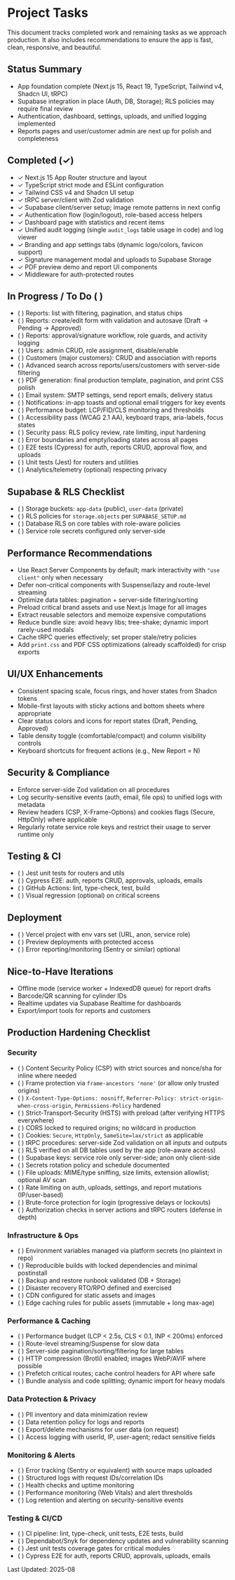 # Project Tasks

This document tracks completed work and remaining tasks as we approach production. It also includes recommendations to ensure the app is fast, clean, responsive, and beautiful.

## Status Summary

- App foundation complete (Next.js 15, React 19, TypeScript, Tailwind v4, Shadcn UI, tRPC)
- Supabase integration in place (Auth, DB, Storage); RLS policies may require final review
- Authentication, dashboard, settings, uploads, and unified logging implemented
- Reports pages and user/customer admin are next up for polish and completeness

## Completed (✓)

- ✓ Next.js 15 App Router structure and layout
- ✓ TypeScript strict mode and ESLint configuration
- ✓ Tailwind CSS v4 and Shadcn UI setup
- ✓ tRPC server/client with Zod validation
- ✓ Supabase client/server setup; image remote patterns in next config
- ✓ Authentication flow (login/logout), role-based access helpers
- ✓ Dashboard page with statistics and recent items
- ✓ Unified audit logging (single `audit_logs` table usage in code) and log viewer
- ✓ Branding and app settings tabs (dynamic logo/colors, favicon support)
- ✓ Signature management modal and uploads to Supabase Storage
- ✓ PDF preview demo and report UI components
- ✓ Middleware for auth-protected routes

## In Progress / To Do ( )

- ( ) Reports: list with filtering, pagination, and status chips
- ( ) Reports: create/edit form with validation and autosave (Draft → Pending → Approved)
- ( ) Reports: approval/signature workflow, role guards, and activity logging
- ( ) Users: admin CRUD, role assignment, disable/enable
- ( ) Customers (major customers): CRUD and association with reports
- ( ) Advanced search across reports/users/customers with server-side filtering
- ( ) PDF generation: final production template, pagination, and print CSS polish
- ( ) Email system: SMTP settings, send report emails, delivery status
- ( ) Notifications: in-app toasts and optional email triggers for key events
- ( ) Performance budget: LCP/FID/CLS monitoring and thresholds
- ( ) Accessibility pass (WCAG 2.1 AA), keyboard traps, aria-labels, focus states
- ( ) Security pass: RLS policy review, rate limiting, input hardening
- ( ) Error boundaries and empty/loading states across all pages
- ( ) E2E tests (Cypress) for auth, reports CRUD, approval flow, and uploads
- ( ) Unit tests (Jest) for routers and utilities
- ( ) Analytics/telemetry (optional) respecting privacy

## Supabase & RLS Checklist

- ( ) Storage buckets: `app-data` (public), `user-data` (private)
- ( ) RLS policies for `storage.objects` per `SUPABASE_SETUP.md`
- ( ) Database RLS on core tables with role-aware policies
- ( ) Service role secrets configured only server-side

## Performance Recommendations

- Use React Server Components by default; mark interactivity with `"use client"` only when necessary
- Defer non-critical components with Suspense/lazy and route-level streaming
- Optimize data tables: pagination + server-side filtering/sorting
- Preload critical brand assets and use Next.js Image for all images
- Extract reusable selectors and memoize expensive computations
- Reduce bundle size: avoid heavy libs; tree-shake; dynamic import rarely-used modals
- Cache tRPC queries effectively; set proper stale/retry policies
- Add `print.css` and PDF CSS optimizations (already scaffolded) for crisp exports

## UI/UX Enhancements

- Consistent spacing scale, focus rings, and hover states from Shadcn tokens
- Mobile-first layouts with sticky actions and bottom sheets where appropriate
- Clear status colors and icons for report states (Draft, Pending, Approved)
- Table density toggle (comfortable/compact) and column visibility controls
- Keyboard shortcuts for frequent actions (e.g., New Report = N)

## Security & Compliance

- Enforce server-side Zod validation on all procedures
- Log security-sensitive events (auth, email, file ops) to unified logs with metadata
- Review headers (CSP, X-Frame-Options) and cookies flags (Secure, HttpOnly) where applicable
- Regularly rotate service role keys and restrict their usage to server runtime only

## Testing & CI

- ( ) Jest unit tests for routers and utils
- ( ) Cypress E2E: auth, reports CRUD, approvals, uploads, emails
- ( ) GitHub Actions: lint, type-check, test, build
- ( ) Visual regression (optional) on critical screens

## Deployment

- ( ) Vercel project with env vars set (URL, anon, service role)
- ( ) Preview deployments with protected access
- ( ) Error reporting/monitoring (Sentry or similar) optional

## Nice-to-Have Iterations

- Offline mode (service worker + IndexedDB queue) for report drafts
- Barcode/QR scanning for cylinder IDs
- Realtime updates via Supabase Realtime for dashboards
- Export/import tools for reports and customers

## Production Hardening Checklist

### Security

- ( ) Content Security Policy (CSP) with strict sources and nonce/sha for inline where needed
- ( ) Frame protection via `frame-ancestors 'none'` (or allow only trusted origins)
- ( ) `X-Content-Type-Options: nosniff`, `Referrer-Policy: strict-origin-when-cross-origin`, `Permissions-Policy` hardened
- ( ) Strict-Transport-Security (HSTS) with preload (after verifying HTTPS everywhere)
- ( ) CORS locked to required origins; no wildcard in production
- ( ) Cookies: `Secure`, `HttpOnly`, `SameSite=lax/strict` as applicable
- ( ) tRPC procedures: server-side Zod validation on all inputs and outputs
- ( ) RLS verified on all DB tables used by the app (role-aware access)
- ( ) Supabase keys: service role only server-side; anon only client-side
- ( ) Secrets rotation policy and schedule documented
- ( ) File uploads: MIME/type sniffing, size limits, extension allowlist; optional AV scan
- ( ) Rate limiting on auth, uploads, settings, and report mutations (IP/user-based)
- ( ) Brute-force protection for login (progressive delays or lockouts)
- ( ) Authorization checks in server actions and tRPC routers (defense in depth)

### Infrastructure & Ops

- ( ) Environment variables managed via platform secrets (no plaintext in repo)
- ( ) Reproducible builds with locked dependencies and minimal postinstall
- ( ) Backup and restore runbook validated (DB + Storage)
- ( ) Disaster recovery RTO/RPO defined and exercised
- ( ) CDN configured for static assets and images
- ( ) Edge caching rules for public assets (immutable + long max-age)

### Performance & Caching

- ( ) Performance budget (LCP < 2.5s, CLS < 0.1, INP < 200ms) enforced
- ( ) Route-level streaming/Suspense for slow data
- ( ) Server-side pagination/sorting/filtering for large tables
- ( ) HTTP compression (Brotli) enabled; images WebP/AVIF where possible
- ( ) Prefetch critical routes; cache control headers for API where safe
- ( ) Bundle analysis and code splitting; dynamic import for heavy modals

### Data Protection & Privacy

- ( ) PII inventory and data minimization review
- ( ) Data retention policy for logs and reports
- ( ) Export/delete mechanisms for user data (on request)
- ( ) Access logging with userId, IP, user-agent; redact sensitive fields

### Monitoring & Alerts

- ( ) Error tracking (Sentry or equivalent) with source maps uploaded
- ( ) Structured logs with request IDs/correlation IDs
- ( ) Health checks and uptime monitoring
- ( ) Performance monitoring (Web Vitals) and alert thresholds
- ( ) Log retention and alerting on security-sensitive events

### Testing & CI/CD

- ( ) CI pipeline: lint, type-check, unit tests, E2E tests, build
- ( ) Dependabot/Snyk for dependency updates and vulnerability scanning
- ( ) Jest unit tests coverage gates for critical modules
- ( ) Cypress E2E for auth, reports CRUD, approvals, uploads, emails

Last Updated: 2025-08


